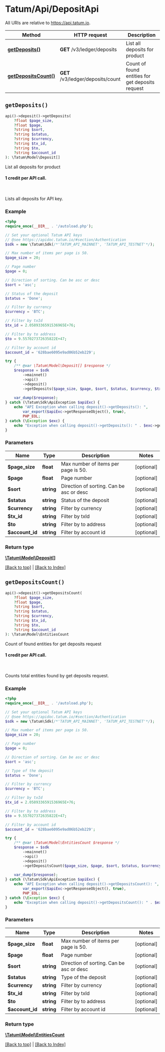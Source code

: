 # Tatum/Api/DepositApi

All URIs are relative to https://api.tatum.io.

Method | HTTP request | Description
------------- | ------------- | -------------
[**getDeposits()**](#getdeposits) | **GET** /v3/ledger/deposits | List all deposits for product
[**getDepositsCount()**](#getdepositscount) | **GET** /v3/ledger/deposits/count | Count of found entities for get deposits request


## `getDeposits()`

```php
api()->deposit()->getDeposits(
    ?float $page_size, 
    ?float $page, 
    ?string $sort, 
    ?string $status, 
    ?string $currency, 
    ?string $tx_id, 
    ?string $to, 
    ?string $account_id
): \Tatum\Model\Deposit[]
```

List all deposits for product

<h4>1 credit per API call.</h4><br/><p>Lists all deposits for API key.</p>

### Example

```php
<?php
require_once(__DIR__ . '/autoload.php');

// Set your optional Tatum API keys
// @see https://apidoc.tatum.io/#section/Authentication
$sdk = new \Tatum\Sdk(/*'TATUM_API_MAINNET', 'TATUM_API_TESTNET'*/);

// Max number of items per page is 50.
$page_size = 20;

// Page number
$page = 0;

// Direction of sorting. Can be asc or desc
$sort = 'asc';

// Status of the deposit
$status = 'Done';

// Filter by currency
$currency = 'BTC';

// Filter by txId
$tx_id = 2.0589336591536965E+76;

// Filter by to address
$to = 9.557027372635822E+47;

// Filter by account id
$account_id = '628bae6095e9ad06b52eb229';

try {
    /** @var \Tatum\Model\Deposit[] $response */
    $response = $sdk
        ->mainnet()
        ->api()
        ->deposit()
        ->getDeposits($page_size, $page, $sort, $status, $currency, $tx_id, $to, $account_id);
    
    var_dump($response);
} catch (\Tatum\Sdk\ApiException $apiExc) {
    echo "API Exception when calling deposit()->getDeposits(): ",
        var_export($apiExc->getResponseObject(), true),
        PHP_EOL;
} catch (\Exception $exc) {
    echo "Exception when calling deposit()->getDeposits(): " . $exc->getMessage() . PHP_EOL;
}
```

### Parameters

Name | Type | Description  | Notes
------------- | ------------- | ------------- | -------------
 **$page_size** | **float**| Max number of items per page is 50. | [optional]
 **$page** | **float**| Page number | [optional]
 **$sort** | **string**| Direction of sorting. Can be asc or desc | [optional]
 **$status** | **string**| Status of the deposit | [optional]
 **$currency** | **string**| Filter by currency | [optional]
 **$tx_id** | **string**| Filter by txId | [optional]
 **$to** | **string**| Filter by to address | [optional]
 **$account_id** | **string**| Filter by account id | [optional]

### Return type

[**\Tatum\Model\Deposit[]**](../Model/Deposit.md)

[[Back to top]](#) | [[Back to Index]](../index.md)

## `getDepositsCount()`

```php
api()->deposit()->getDepositsCount(
    ?float $page_size, 
    ?float $page, 
    ?string $sort, 
    ?string $status, 
    ?string $currency, 
    ?string $tx_id, 
    ?string $to, 
    ?string $account_id
): \Tatum\Model\EntitiesCount
```

Count of found entities for get deposits request

<h4>1 credit per API call.</h4><br/><p>Counts total entities found by get deposits request.</p>

### Example

```php
<?php
require_once(__DIR__ . '/autoload.php');

// Set your optional Tatum API keys
// @see https://apidoc.tatum.io/#section/Authentication
$sdk = new \Tatum\Sdk(/*'TATUM_API_MAINNET', 'TATUM_API_TESTNET'*/);

// Max number of items per page is 50.
$page_size = 20;

// Page number
$page = 0;

// Direction of sorting. Can be asc or desc
$sort = 'asc';

// Type of the deposit
$status = 'Done';

// Filter by currency
$currency = 'BTC';

// Filter by txId
$tx_id = 2.0589336591536965E+76;

// Filter by to address
$to = 9.557027372635822E+47;

// Filter by account id
$account_id = '628bae6095e9ad06b52eb229';

try {
    /** @var \Tatum\Model\EntitiesCount $response */
    $response = $sdk
        ->mainnet()
        ->api()
        ->deposit()
        ->getDepositsCount($page_size, $page, $sort, $status, $currency, $tx_id, $to, $account_id);
    
    var_dump($response);
} catch (\Tatum\Sdk\ApiException $apiExc) {
    echo "API Exception when calling deposit()->getDepositsCount(): ",
        var_export($apiExc->getResponseObject(), true),
        PHP_EOL;
} catch (\Exception $exc) {
    echo "Exception when calling deposit()->getDepositsCount(): " . $exc->getMessage() . PHP_EOL;
}
```

### Parameters

Name | Type | Description  | Notes
------------- | ------------- | ------------- | -------------
 **$page_size** | **float**| Max number of items per page is 50. | [optional]
 **$page** | **float**| Page number | [optional]
 **$sort** | **string**| Direction of sorting. Can be asc or desc | [optional]
 **$status** | **string**| Type of the deposit | [optional]
 **$currency** | **string**| Filter by currency | [optional]
 **$tx_id** | **string**| Filter by txId | [optional]
 **$to** | **string**| Filter by to address | [optional]
 **$account_id** | **string**| Filter by account id | [optional]

### Return type

[**\Tatum\Model\EntitiesCount**](../Model/EntitiesCount.md)

[[Back to top]](#) | [[Back to Index]](../index.md)
